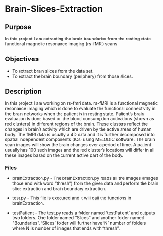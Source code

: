 # Brain-Slices-Extraction

## Purpose

In this project I am extracting the brain boundaries from the resting state functional magnetic resonance imaging (rs-fMRI) scans

## Objectives

* To extract brain slices from the data set.
* To extract the brain boundary (periphery) from those slices.

## Description

In this project I am working on rs-fmri data. rs-fMRI is a functional magnetic resonance imaging which is done to evaluate the functional connectivity in the brain networks when the patient is in resting state. Patient’s brain evaluation is done based on the blood consumption activations (shown as red clusters) in different regions of the brain. These clusters reflect the changes in brain’s activity which are driven by the active areas of human body. The fMRI data is usually a 4D data and it is further decomposed into spatial independent components (ICs) using MELODIC software. The brain scan images will show the brain changes over a period of time. A patient usually has 100 such images and the red cluster’s locations will differ in all these images based on the current active part of the body.

### Files

* brainExtraction.py - The brainExtraction.py reads all the images (images those end with word “thresh”) from the given data and perform the brain slice extraction and brain boundary extraction.

* test.py -  This file is executed and it will call the functions in brainExtraction.

* testPatient - The test.py reads a folder named ‘testPatient’ and outputs two folders. One folder named “Slices” and another folder named "Boundaries". ‘Slices’ folder will further have ‘N’ number of folders where N is number of images that ends with “thresh”.
